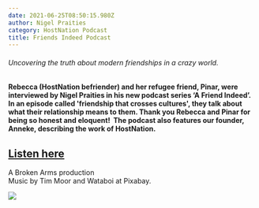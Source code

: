 ```yaml
---
date: 2021-06-25T08:50:15.980Z
author: Nigel Praities
category: HostNation Podcast
title: Friends Indeed Podcast
---
```

###### Uncovering the truth about modern friendships in a crazy world.

#### Rebecca (HostNation befriender) and her refugee friend, Pinar, were interviewed by Nigel Praities in his new podcast series ‘A Friend Indeed’.  In an episode called 'friendship that crosses cultures', they talk about what their relationship means to them. Thank you Rebecca and Pinar for being so honest and eloquent!  The podcast also features our founder, Anneke, describing the work of HostNation.  

## [Listen here](https://open.spotify.com/show/1oGx2kkX7uFObtpxbvu2Vd?si=awhSTCjHSVaEpGPhJDMN3Q)

A Broken Arms production\
Music by Tim Moor and Wataboi at Pixabay.

![](/assets/pinar-and-rebecca.jpeg)

![]()
